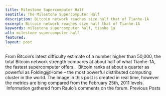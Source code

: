 ```yaml
---
title: Milestone Supercomputer Half
seotitle: The Milestone Supercomputer Half
description: Bitcoin network reaches size half that of Tianhe-1A
excerpt: Bitcoin network reaches size half that of Tianhe-1A
keywords: milestone supercomputer half, tianhe 1a
alt: milestone supercomputer half
featured: 
layout: post
---
```


From Bitcoin’s latest difficulty estimate of a number higher than 50,000, the total Bitcoin network strength compares at about half of what Tianhe-1A, the fastest supercomputer offers.  
Bitcoin ranks at about a quarter as powerful as Folding@Home – the most powerful distributed computing cluster in the world.
The image in this post is created in real time, however the metrics are bing compared from the February 25th, 2011 levels.  Information gathered from Raulo’s comments on the forum.
Previous Posts

